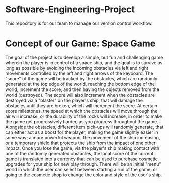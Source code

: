 # Software-Engineering-Project
This repository is for our team to manage our version control workflow. 

# Concept of our Game: Space Game
The goal of the project is to develop a simple, but fun and challenging game wherein the player is in control of a space ship, and the goal is to survive as long as possible by avoiding the incoming obstacles via left and right movements controlled by the left and right arrows of the keyboard. The "score" of the game will be tracked by the obstacles, which are randomly generated at the top edge of the world, reaching the bottom edge of the world, increment the score, and then having the objects removed from the world (destroyed). The score will also increment when the obstacles are destroyed via a "blaster" on the player's ship, that will damage the obstacles until they are broken, which will increment the score. At certain score milestones, the speed at which the obstacles will move through the air will increase, or the durability of the rocks will increase, in order to make the game get progressively harder, as you progress throughout the game. Alongside the obstacles, different item pick-ups will randomly generate, that can either act as a boost for the player, making the game slightly easier in some way; a more powerful weapon, the movement of the ship increasing, or a temporary shield that protects the ship from the impact of one other impact. Once you lose the game, via the player's ship making contact with one of the randomly generated obstacles, the local score of the current game is translated into a currency that can be used to purchase cosmetic upgrades for your ship for new play through. There will be an initial "menu" world in which the user can select between starting a run of the game, or going to the cosmetic shop to change the color and style of the user's ship.
